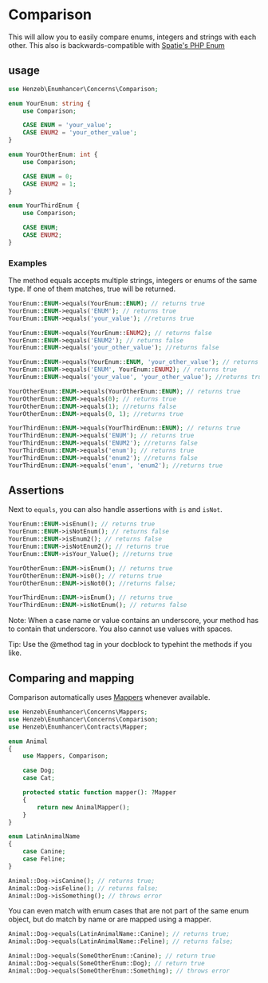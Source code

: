 # Comparison

This will allow you to easily compare enums, integers and strings with each
other. This also is backwards-compatible with
[Spatie's PHP Enum](https://github.com/spatie/enum)

## usage

```php
use Henzeb\Enumhancer\Concerns\Comparison;

enum YourEnum: string {
    use Comparison;

    CASE ENUM = 'your_value';
    CASE ENUM2 = 'your_other_value';
}

enum YourOtherEnum: int {
    use Comparison;

    CASE ENUM = 0;
    CASE ENUM2 = 1;
}

enum YourThirdEnum {
    use Comparison;

    CASE ENUM;
    CASE ENUM2;
}
```

### Examples

The method equals accepts multiple strings, integers or enums of the same type.
If one of them matches, true will be returned.

```php
YourEnum::ENUM->equals(YourEnum::ENUM); // returns true
YourEnum::ENUM->equals('ENUM'); // returns true
YourEnum::ENUM->equals('your_value'); //returns true

YourEnum::ENUM->equals(YourEnum::ENUM2); // returns false
YourEnum::ENUM->equals('ENUM2'); // returns false
YourEnum::ENUM->equals('your_other_value'); //returns false

YourEnum::ENUM->equals(YourEnum::ENUM, 'your_other_value'); // returns true
YourEnum::ENUM->equals('ENUM', YourEnum::ENUM2); // returns true
YourEnum::ENUM->equals('your_value', 'your_other_value'); //returns true

YourOtherEnum::ENUM->equals(YourOtherEnum::ENUM); // returns true
YourOtherEnum::ENUM->equals(0); // returns true
YourOtherEnum::ENUM->equals(1); //returns false
YourOtherEnum::ENUM->equals(0, 1); //returns true

YourThirdEnum::ENUM->equals(YourThirdEnum::ENUM); // returns true
YourThirdEnum::ENUM->equals('ENUM'); // returns true
YourThirdEnum::ENUM->equals('ENUM2'); //returns false
YourThirdEnum::ENUM->equals('enum'); // returns true
YourThirdEnum::ENUM->equals('enum2'); //returns false
YourThirdEnum::ENUM->equals('enum', 'enum2'); //returns true
```

## Assertions

Next to `equals`, you can also handle assertions with `is` and `isNot`.

```php
YourEnum::ENUM->isEnum(); // returns true
YourEnum::ENUM->isNotEnum(); // returns false
YourEnum::ENUM->isEnum2(); // returns false
YourEnum::ENUM->isNotEnum2(); // returns true
YourEnum::ENUM->isYour_Value(); //returns true

YourOtherEnum::ENUM->isEnum(); // returns true
YourOtherEnum::ENUM->is0(); // returns true
YourOtherEnum::ENUM->isNot0(); //returns false;

YourThirdEnum::ENUM->isEnum(); // returns true
YourThirdEnum::ENUM->isNotEnum(); // returns false
```

Note: When a case name or value contains an underscore, your method has to
contain that underscore. You also cannot use values with spaces.

Tip: Use the @method tag in your docblock to typehint the methods if you like.

## Comparing and mapping

Comparison automatically uses [Mappers](mappers.md) whenever available.

````php
use Henzeb\Enumhancer\Concerns\Mappers;
use Henzeb\Enumhancer\Concerns\Comparison;
use Henzeb\Enumhancer\Contracts\Mapper;

enum Animal
{
    use Mappers, Comparison;

    case Dog;
    case Cat;

    protected static function mapper(): ?Mapper
    {
        return new AnimalMapper();
    }
}

enum LatinAnimalName
{
    case Canine;
    case Feline;
}

Animal::Dog->isCanine(); // returns true;
Animal::Dog->isFeline(); // returns false;
Animal::Dog->isSomething(); // throws error
````

You can even match with enum cases that are not part of the same enum
object, but do match by name or are mapped using a mapper.

````php
Animal::Dog->equals(LatinAnimalName::Canine); // returns true;
Animal::Dog->equals(LatinAnimalName::Feline); // returns false;

Animal::Dog->equals(SomeOtherEnum::Canine); // return true
Animal::Dog->equals(SomeOtherEnum::Dog); // return true
Animal::Dog->equals(SomeOtherEnum::Something); // throws error
````
